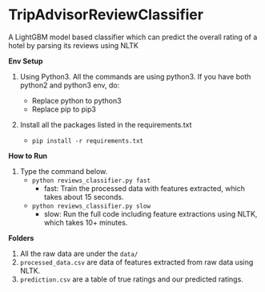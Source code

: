 # TripAdvisorReviewClassifier
A LightGBM model based classifier which can predict the overall rating of a hotel by parsing its reviews using NLTK

**Env Setup**
1. Using Python3. All the commands are using python3. If you have both python2 and python3 env, do:
   * Replace python to python3
   * Replace pip to pip3

2. Install all the packages listed in the requirements.txt
   * `pip install -r requirements.txt`

**How to Run**
1. Type the command below.
   * `python reviews_classifier.py fast`
      * fast: Train the processed data with features extracted, which takes about 15 seconds.
   * `python reviews_classifier.py slow`
      * slow: Run the full code including feature extractions using NLTK, which takes 10+ minutes.

**Folders**
1. All the raw data are under the `data/`
2. `processed_data.csv` are data of features extracted from raw data using NLTK.
3. `prediction.csv` are a table of true ratings and our predicted ratings.
